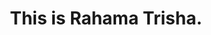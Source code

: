 


<h1 align="center">This is Rahama Trisha.</h1>



<!-- Languages and Tools -->

   
<!-- Icons Resources -->
<!-- https://devicon.dev/ -->
<!-- https://cdn.jsdelivr.net/npm/simple-icons@v3/icons/ -->

<!-- Statistics -->



<!-- Begin Stats Cards -->
<!-- Resources:  -->
<!-- Github & Languages Stats: https://github.com/rahama21/github-readme-stats --> 
<!-- Streak Stats: https://github.com/denvercoder1/github-readme-streak-stats -->
<!-- Change the value after ?username= to your GitHub username. -->

    





